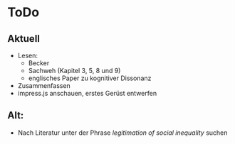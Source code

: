 # ToDo

## Aktuell
- Lesen:
    + Becker
    + Sachweh (Kapitel 3, 5, 8 und 9)
    + englisches Paper zu kognitiver Dissonanz
- Zusammenfassen
- impress.js anschauen, erstes Gerüst entwerfen


## Alt: 

- Nach Literatur unter der Phrase *legitimation of social inequality* suchen



